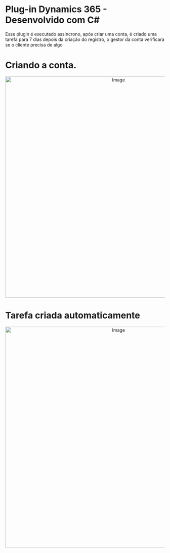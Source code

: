 # Plug-in Dynamics 365 - Desenvolvido com C#
Esse plugin é executado assincrono, após criar uma conta, é criado uma tarefa para 7 dias depois da criação do registro, o gestor da conta verificara se o cliente precisa de algo

# Criando a conta.
<div align="center">
<img alt="Image" src="https://github.com/user-attachments/assets/93042f85-c1b9-4bce-9e86-773c0a420bc6"  width="700px" />  

</div>

# Tarefa criada automaticamente
<div align="center">
<img alt="Image" src="https://github.com/user-attachments/assets/a7dfd589-44e4-4bb7-a106-6900e7ecb976"  width="700px" />  
</div>
